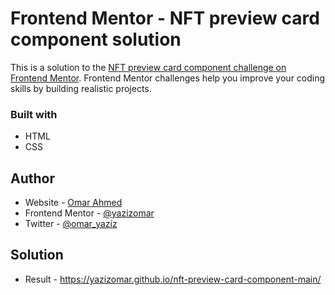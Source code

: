 # Frontend Mentor - NFT preview card component solution

This is a solution to the [NFT preview card component challenge on Frontend Mentor](https://www.frontendmentor.io/challenges/nft-preview-card-component-SbdUL_w0U). Frontend Mentor challenges help you improve your coding skills by building realistic projects. 

### Built with

- HTML
- CSS 

## Author

- Website - [Omar Ahmed](https://github.com/yazizomar)
- Frontend Mentor - [@yazizomar](https://www.frontendmentor.io/profile/yazizomar)
- Twitter - [@omar_yaziz](https://www.twitter.com/omar_yaziz)

## Solution

- Result - https://yazizomar.github.io/nft-preview-card-component-main/